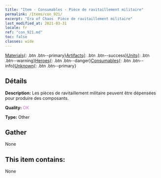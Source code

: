 ```yaml
---
title: "Item - Consumables - Pièce de ravitaillement militaire"
permalink: /Items/con_921/
excerpt: "Era of Chaos  Pièce de ravitaillement militaire"
last_modified_at: 2021-03-31
locale: fr
ref: "con_921.md"
toc: false
classes: wide
---
```

 [Materials](/fr/Items/){: .btn .btn--primary}[Artifacts](/fr/Items/Artifacts/){: .btn .btn--success}[Units](/fr/Items/Units/){: .btn .btn--warning}[Heroes](/fr/Items/Heroes/){: .btn .btn--danger}[Consumables](/fr/Items/Consumables/){: .btn .btn--info}[Unknown](/fr/Items/Unknown/){: .btn .btn--primary}

## Détails
 **Description:** Les pièces de ravitaillement militaire peuvent être dépensées pour produire des composants.

 **Quality:** <span style="color: #DA70D6">OK</span>

 **Type:** Other

## Gather

  None

## This item contains:

  None

